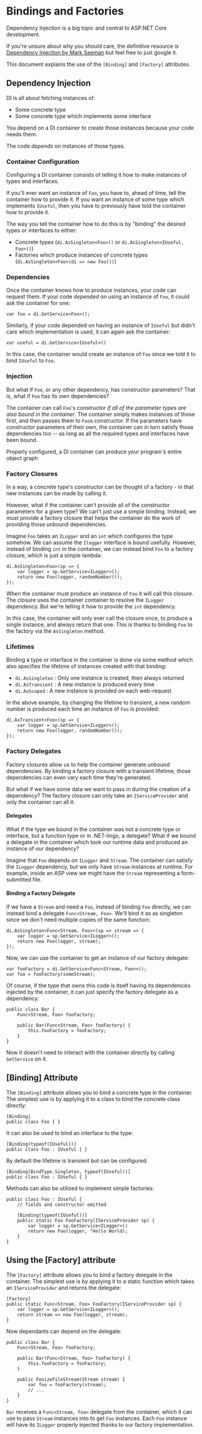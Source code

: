 # Bindings and Factories

Dependency Injection is a big topic and central to ASP.NET Core development.

If you're unsure about why you should care, the definitive resource is [Dependency Injection by Mark Seeman](https://www.amazon.com/Dependency-Injection-NET-Mark-Seemann/dp/1935182501) but feel free to just google it.

This document explains the use of the `[Binding]` and `[Factory]` attributes.

## Dependency Injection

DI is all about fetching instances of:

- Some concrete type
- Some concrete type which implements some interface

You depend on a DI container to create those instances because your code needs them. 

The code _depends_ on instances of those types.

### Container Configuration

Configuring a DI container consists of telling it how to make instances of types and interfaces.

If you'll ever want an instance of `Foo`, you have to, ahead of time, tell the container how to provide it. If you want an instance of some type which implements `IUseful`, then you have to previously have told the container how to provide it.

The way you tell the container how to do this is by "binding" the desired types or interfaces to either:

- Concrete types (`di.AsSingleton<Foo>()` or `di.AsSingleton<IUseful, Foo>()`)
- Factories which produce instances of concrete types (`di.AsSingleton<Foo>(di => new Foo())`)

### Dependencies

Once the container knows how to produce instances, your code can request them. If your code _depended_ on using an instance of `Foo`, it could ask the container for one:

    var foo = di.GetService<Foo>();

Similarly, if your code depended on having an instance of `IUseful` but didn't care which implementation is used, it can again ask the container:

    var useful = di.GetService<IUseful>()

In this case, the container would create an instance of `Foo` since we told it to bind `IUseful` to `Foo`.

### Injection

But what if `Foo`, or any other dependency, has constructor parameters? That is, what if `Foo` has its _own_ dependencies?

The container can call `Foo`'s constructor _if all of the parameter types are also bound in the container_. The container simply makes instances of those first, and then passes them to `Foo`s constructor. If the parameters have constructor parameters of their own, the container can in turn satisfy those dependencies too -- as long as all the required types and interfaces have been bound. 

Properly configured, a DI container can produce your program's entire object graph

### Factory Closures

In a way, a concrete type's constructor can be thought of a factory - in that new instances can be made by calling it. 

However, what if the container can't provide all of the constructor parameters for a given type? We can't just use a simple binding. Instead, we must provide a factory closure that helps the container do the work of providing those unbound dependencies.

Imagine `Foo` takes an `ILogger` and an `int` which configures the type somehow. We can assume the `Ilogger` interface is bound usefully. However, instead of binding `int` in the container, we can instead bind `Foo` to a factory closure, which is just a simple lambda:

    di.AsSingleton<Foo>(sp => { 
        var logger = sp.GetService<ILogger>();
        return new Foo(logger, randomNumber());
    });

When the container must produce an instance of `Foo` it will call this closure. The closure uses the container container to resolve the `ILogger` dependency. But we're telling it how to provide the `int` dependency. 

In this case, the container will only ever call the closure once, to produce a single instance, and always return that one. This is thanks to binding `Foo` to the factory via the `AsSingleton` method.

### Lifetimes

Binding a type or interface in the container is done via some method which also specifies the lifetime of instances created with that binding:

- `di.AsSingleton` : Only one instance is created, then always returned
- `di.AsTransient` : A new instance is produced every time
- `di.AsScoped`    : A new instance is provided on each web-request

In the above example, by changing the lifetime to transient, a new random number is produced each time an instance of `Foo` is provided:


    di.AsTransient<Foo>(sp => { 
        var logger = sp.GetService<ILogger>();
        return new Foo(logger, randomNumber());
    });

### Factory Delegates

Factory closures allow us to help the container generate unbound dependencies. By binding a factory closure with a transient lifetime, those dependencies can even vary each time they're generated.

But what if we have some data we want to pass in during the creation of a dependency? The factory closure can only take an `IServiceProvider` and only the container can all it.

#### Delegates

What if the type we bound in the container was not a concrete type or interface, but a function type or in .NET-lingo, a delegate? What if we bound a delegate in the container which took our runtime data and produced an instance of our dependency?

Imagine that `Foo` depends on `ILogger` and `Stream`. The container can satisfy the `ILogger` dependency, but we only have `Stream` instances at runtime. For example, inside an ASP view we might have the `Stream` representing a form-submitted file.

#### Binding a Factory Delegate

If we have a `Stream` and need a `Foo`, instead of binding `Foo` directly, we can instead bind a delegate `Func<Stream, Foo>`. We'll bind it as as singleton since we don't need multiple copies of the same function:

    di.AsSingleton<Func<Stream, Foo>>(sp => stream => {
        var logger = sp.GetService<ILogger>();
        return new Foo(logger, stream);
    });

Now, we can use the container to get an instance of our factory delegate:

    var fooFactory = di.GetService<Func<Stream, Foo>>();
    var foo = fooFactory(someStream);

Of course, if the type that owns this code is itself having its dependencies injected by the container, it can just specify the factory delegate as a dependency:

    public class Bar {
        Func<Stream, Foo> fooFactory;

        public Bar(Func<Stream, Foo> fooFactory) {
            this.fooFactory = fooFactory;
        }
    }

Now it doesn't need to interact with the container directly by calling `GetService` on it.

## [Binding] Attribute

The `[Binding]` attribute allows you to bind a concrete type in the container. The simplest use is by applying it to a class to bind the concrete class directly:

    [Binding]
    public class Foo { }

It can also be used to bind an interface to the type:

    [Binding(typeof(IUseful))]
    public class Foo : IUseful { }

By default the lifetime is transient but can be configured:

    [Binding(BindType.Singleton, typeof(IUseful))]
    public class Foo : IUseful { }


Methods can also be utilized to implement simple factories:

    public class Foo : IUseful {
        // fields and constructor omitted

        [Binding(typeof(IUseful))]
        public static Foo FooFactory(IServiceProvider sp) {
            var logger = sp.GetService<ILogger>()
            return new Foo(logger, "Hello World);
        }
    }


## Using the [Factory] attribute

The `[Factory]` attribute allows you to bind a factory delegate in the container. The simplest use is by applying it to a static function which takes an `IServiceProvider` and returns the delegate:

    [Factory]
    public static Func<Stream, Foo> FooFactory(IServiceProvider sp) {
        var logger = sp.GetService<ILogger>();
        return stream => new Foo(logger, stream);
    }

Now dependants can depend on the delegate:

    public class Bar {
        Func<Stream, Foo> fooFactory;

        public Bar(Func<Stream, foo> fooFactory) {
            this.fooFactory = fooFactory;
        }

        public FooizeFileStream(Stream stream) {
            var foo = fooFactory(stream);
            // ...
        }
    }

`Bar` receives a `Func<Stream, Foo>` delegate from the container, which it can use to pass `Stream` instances into to get `Foo` instances. Each `Foo` instance will have its `ILogger` properly injected thanks to our factory implementation.